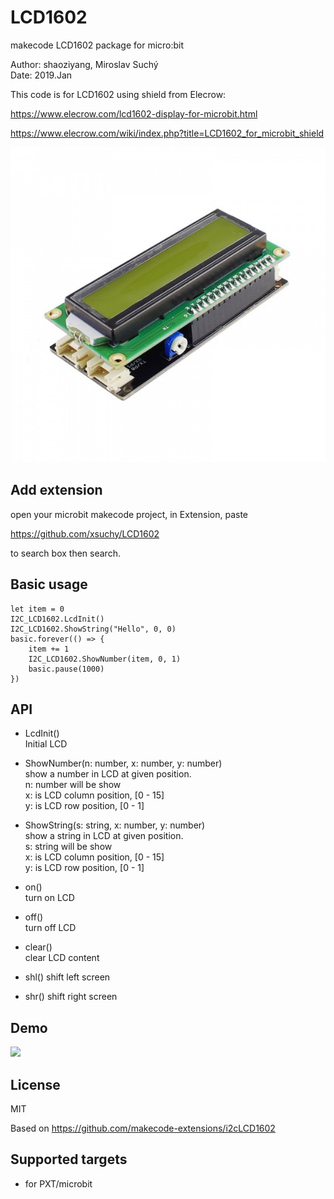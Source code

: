# LCD1602

makecode LCD1602 package for micro:bit  

Author: shaoziyang, Miroslav Suchý  
Date:   2019.Jan

This code is for LCD1602 using shield from Elecrow:

https://www.elecrow.com/lcd1602-display-for-microbit.html

https://www.elecrow.com/wiki/index.php?title=LCD1602_for_microbit_shield

![](lcd.jpg)

## Add extension

open your microbit makecode project, in Extension, paste  

https://github.com/xsuchy/LCD1602

to search box then search.

## Basic usage

```
let item = 0
I2C_LCD1602.LcdInit()
I2C_LCD1602.ShowString("Hello", 0, 0)
basic.forever(() => {
    item += 1
    I2C_LCD1602.ShowNumber(item, 0, 1)
    basic.pause(1000)
})
```


## API

- LcdInit()  
Initial LCD  

- ShowNumber(n: number, x: number, y: number)  
show a number in LCD at given position.  
n: number will be show  
x: is LCD column position, [0 - 15]  
y: is LCD row position, [0 - 1]  

- ShowString(s: string, x: number, y: number)  
show a string in LCD at given position.  
s: string will be show  
x: is LCD column position, [0 - 15]  
y: is LCD row position, [0 - 1]  

- on()  
turn on LCD  

- off()  
turn off LCD  

- clear()  
clear LCD content  

- shl()
shift left screen

- shr()
shift right screen


## Demo

![](demo.jpg)

## License

MIT

Based on https://github.com/makecode-extensions/i2cLCD1602

## Supported targets

* for PXT/microbit


